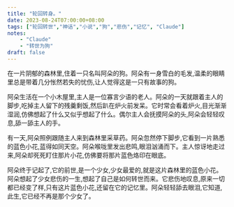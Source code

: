 ```yaml
---
title: "轮回转身。"
date: 2023-08-24T07:00:00+08:00
tags: ["轮回转世","神话","小说","狗","悲伤","记忆", "Claude"]
notes:
    - "Claude"
    - "转世为狗"
draft: false
---
```


在一片阴郁的森林里,住着一只名叫阿朵的狗。阿朵有一身雪白的毛发,温柔的眼睛里总是带着几分怅然若失的忧伤,让人觉得这是一只有故事的狗。

阿朵生活在一个小木屋里,主人是一位寡言少语的老人。阿朵的一天就跟着主人的脚步,吃掉主人留下的残羹剩饭,然后趴在炉火前发呆。它时常会看着炉火,目光渐渐湿润,仿佛想起了什么又似乎想起了什么。偶尔主人会抚摸阿朵的头,阿朵会轻轻叹息,舔一舔主人的手。

有一天,阿朵照例跟随主人来到森林里采草药。阿朵忽然停下脚步,它看到一片熟悉的蓝色小花,蓝得如同天空。阿朵喉咙里发出悲鸣,眼泪汹涌而下。主人惊讶地走过来,阿朵却死死盯住那片小花,仿佛要将那片蓝色烙印在眼底。

阿朵终于记起了,它的前世,是一个少女,少女最爱的,就是这片森林里的蓝色小花。阿朵想起了少女悲伤的一生,想起了自己是如何转世而来。它悲伤地叹息,原来一切都已经变了样,只有这片蓝色小花,还留在它的记忆里。阿朵轻轻舔去眼泪,它知道,此生,它已经不再是那个少女了。